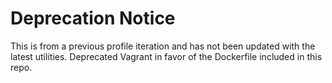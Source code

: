 # Deprecation Notice

This is from a previous profile iteration and has not been updated with the latest utilities. Deprecated Vagrant in favor of the Dockerfile included in this repo.
